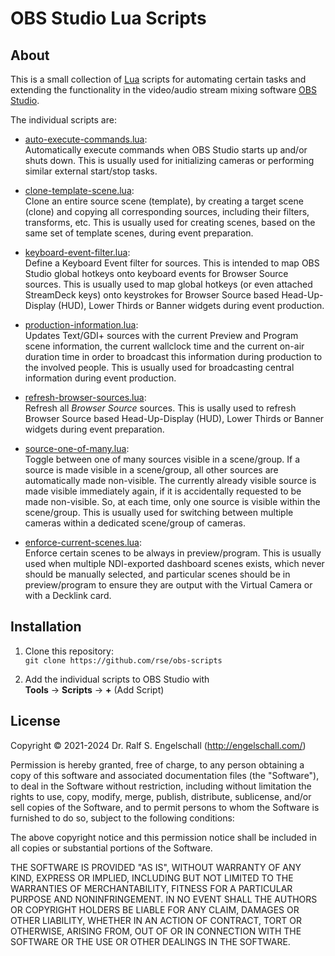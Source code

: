 
OBS Studio Lua Scripts
======================

About
-----

This is a small collection of [Lua](http://www.lua.org/)
scripts for automating certain tasks and extending the
functionality in the video/audio stream mixing software [OBS
Studio](https://obsproject.com/).

The individual scripts are:

- [auto-execute-commands.lua](auto-execute-commands.lua):<br/>
  Automatically execute commands when OBS Studio starts up and/or
  shuts down. This is usually used for initializing cameras or
  performing similar external start/stop tasks.

- [clone-template-scene.lua](clone-template-scene.lua):<br/>
  Clone an entire source scene (template), by creating a target scene
  (clone) and copying all corresponding sources, including their
  filters, transforms, etc. This is usually used for creating scenes,
  based on the same set of template scenes, during event preparation.

- [keyboard-event-filter.lua](keyboard-event-filter.lua):<br/>
  Define a Keyboard Event filter for sources. This is intended to
  map OBS Studio global hotkeys onto keyboard events for Browser
  Source sources. This is usually used to map global hotkeys (or even
  attached StreamDeck keys) onto keystrokes for Browser Source based
  Head-Up-Display (HUD), Lower Thirds or Banner widgets during event
  production.

- [production-information.lua](production-information.lua):<br/>
  Updates Text/GDI+ sources with the current Preview and Program scene
  information, the current wallclock time and the current on-air
  duration time in order to broadcast this information during production
  to the involved people. This is usually used for broadcasting central
  information during event production.

- [refresh-browser-sources.lua](refresh-browser-sources.lua):<br/>
  Refresh all <i>Browser Source</i> sources. This is usally used to
  refresh Browser Source based Head-Up-Display (HUD), Lower Thirds or
  Banner widgets during event preparation.

- [source-one-of-many.lua](source-one-of-many.lua):<br/>
  Toggle between one of many sources visible in a scene/group. If
  a source is made visible in a scene/group, all other sources are
  automatically made non-visible. The currently already visible source
  is made visible immediately again, if it is accidentally requested
  to be made non-visible. So, at each time, only one source is visible
  within the scene/group. This is usually used for switching between
  multiple cameras within a dedicated scene/group of cameras.

- [enforce-current-scenes.lua](enforce-current-scenes.lua):<br/>
  Enforce certain scenes to be always in preview/program. This is
  usually used when multiple NDI-exported dashboard scenes exists, which
  never should be manually selected, and particular scenes should be in
  preview/program to ensure they are output with the Virtual Camera or
  with a Decklink card.

Installation
------------

1. Clone this repository:<br/>
   `git clone https://github.com/rse/obs-scripts`

2. Add the individual scripts to OBS Studio with<br/>
   **Tools** &rarr; **Scripts** &rarr; **+** (Add Script)

License
-------

Copyright &copy; 2021-2024 Dr. Ralf S. Engelschall (http://engelschall.com/)

Permission is hereby granted, free of charge, to any person obtaining
a copy of this software and associated documentation files (the
"Software"), to deal in the Software without restriction, including
without limitation the rights to use, copy, modify, merge, publish,
distribute, sublicense, and/or sell copies of the Software, and to
permit persons to whom the Software is furnished to do so, subject to
the following conditions:

The above copyright notice and this permission notice shall be included
in all copies or substantial portions of the Software.

THE SOFTWARE IS PROVIDED "AS IS", WITHOUT WARRANTY OF ANY KIND,
EXPRESS OR IMPLIED, INCLUDING BUT NOT LIMITED TO THE WARRANTIES OF
MERCHANTABILITY, FITNESS FOR A PARTICULAR PURPOSE AND NONINFRINGEMENT.
IN NO EVENT SHALL THE AUTHORS OR COPYRIGHT HOLDERS BE LIABLE FOR ANY
CLAIM, DAMAGES OR OTHER LIABILITY, WHETHER IN AN ACTION OF CONTRACT,
TORT OR OTHERWISE, ARISING FROM, OUT OF OR IN CONNECTION WITH THE
SOFTWARE OR THE USE OR OTHER DEALINGS IN THE SOFTWARE.

